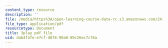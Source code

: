 ```yaml
---
content_type: resource
description: ''
file: /media/https%3A/open-learning-course-data-rc.s3.amazonaws.com/24-912-black-matters-introduction-to-black-studies-spring-2017/dab4fafee7cfd87890a089c26ec7c76a_yqE5O1ef1wY.pdf
file_type: application/pdf
resourcetype: Document
title: 3play pdf file
uid: dab4fafe-e7cf-d878-90a0-89c26ec7c76a
---
```

